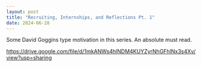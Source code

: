```yaml
---
layout: post
title: "Recruiting, Internships, and Reflections Pt. 1"
date: 2024-06-28
---
```

Some David Goggins type motivation in this series. An absolute must read. 

https://drive.google.com/file/d/1mkANWs4hlNDM4KUYZyrNhGFhlNx3s4Xv/view?usp=sharing
